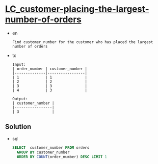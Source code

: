 # [LC_customer-placing-the-largest-number-of-orders](https://leetcode.com/problems/customer-placing-the-largest-number-of-orders)

* en

  ```en
  Find customer_number for the customer who has placed the largest number of orders
  ```

* tc

  ```tc
  Input:
  | order_number | customer_number |
  |--------------|-----------------|
  | 1            | 1               |
  | 2            | 2               |
  | 3            | 3               |
  | 4            | 3               |

  Output:
  | customer_number |
  |-----------------|
  | 3               |
  ```

## Solution

* sql

  ```sql
  SELECT  customer_number FROM orders
    GROUP BY customer_number
    ORDER BY COUNT(order_number) DESC LIMIT 1
  ```
